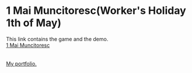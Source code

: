 # 1 Mai Muncitoresc(Worker's Holiday 1th of May)
This link contains the game and the demo. 
<br />[1 Mai Muncitoresc](https://1drv.ms/f/s!AvUx-Nw-n4S1gpEN7rXKF__MK5xToA)<br /><br /><br />
[My portfolio.](https://1drv.ms/f/s!AvUx-Nw-n4S1gpEMnHikz0Pr_crw-Q)
